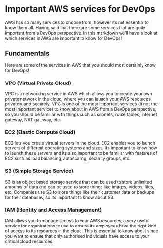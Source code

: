 # Important AWS services for DevOps
AWS has so many services to choose from, however its not essential to know them all. Having said that there are some services that are quite important from a DevOps perspective. In this markdown we'll have a look at which services in AWS are important to know for DevOps!

## Fundamentals
Here are some of the services in AWS that you should most certainly know for DevOps!

### VPC (Virtual Private Cloud)
VPC is a networking service in AWS which allows you to create your own private network in the cloud, where you can launch your AWS resources privately and securely. VPC is one of the most important services (if not the most important service) to know about in AWS from a DevOps perspective, so you should be familiar with things such as subnets, route tables, internet gateway, NAT gateway, etc.

### EC2 (Elastic Compute Cloud)
EC2 lets you create virtual servers in the cloud, EC2 enables you to launch servers of different operating systems and sizes. Its important to know how to launch these servers and its also important to be familiar with features of EC2 such as load balancing, autoscaling, security groups, etc.

### S3 (Simple Storage Service)
S3 is an object based storage service that can be used to store unlimited amounts of data and can be used to store things like images, videos, files, etc. Companies use S3 to store things like their customer data or backups for their databases, so its important to know about S3.

### IAM (Identity and Access Management)
IAM allows you to manage access to your AWS resources, a very useful service for organisations to use to ensure its employees have the right kind of access to its resources in the cloud. This is essential to know about since you want to ensure that only authorised individuals have access to your critical cloud resources.